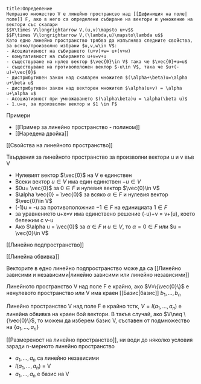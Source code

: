 ```ad-bug
title:Определение
Непразно множество V е линейно пространсво над [[Дефиниция на поле|поле]] F, ако в него са определени събиране на вектори и умножение на вектори със скалари
$$V\times V\longrightarrow V,(u,v)\mapsto u+v$$
$$F\times V\longrightarrow V,(\lambda,u)\mapsto\lambda u$$
Като едно линейно пространство трябва да изпълнява следните свойства, за всяко/произволно избрани $u,v,w\in V$:
- Асоциативност на събирането (u+v)+w= u+(v+w)
- комутативност на събирането u+v=v+u
- съществуване на нулев вектор $\vec{0}\in V$ така че $\vec{0}+u=u$
- съществуване на противоположен вектор $-u\in V$, така че $u+(-u)=\vec{0}$
- дистрибутивен закон над скаларен множител $(\alpha+\beta)u=\alpha u+\beta u$ 
- дистрибутивен закон над векторен множител $\alpha(u+v) = \alpha u+\alpha v$
- Асоциативност при умножаването $(\alpha\beta)u = \alpha(\beta u)$ 
- 1.u=u, за произволен вектор и $1 \in F$
```

Примери
- [[Пример за линейно пространство - полином]]
- [[Наредена двойка]]

[[Свойства на линейното пространство]]

Твърдения за линейното пространство за произволни вектори u и v във V
- Нулевият вектор $\vec{0}$ на V е единствен
- Всеки вектор $u \in V$ има един единствен $-u\in V$
- $0u= \vec{0}$ за $0\in F$ и нулевия вектор $\vec{0}\in V$
- $\alpha \vec{0} = \vec{0}$ за всяко $\alpha \in F$ и нулевия вектор $\vec{0}\in V$
- (-1)u = -u за противоположния $-1\in F$ на единициата $1\in F$
- за уравнението u+x=v има единствено решение (-u)+v = v+(u), което бележим с v-u
- Ако $\alpha u = \vec{0}$ за $\alpha \in F$ и $u\in V$, то $\alpha = 0\in F$ или $u = \vec{0}\in V$ 

[[Линейно подпространство]]

[[Линейна обвивка]]

Векторите в едно линейно подпространство може да са [[Линейно зависими и  независими|линейно зависими или линейно независими]]

Линейното пространство V над поле F е крайно, ако $V=\{\vec{0}\}$ е ненулевото пространство или V има краен [[Базис|базис]] $b_1,\dots,b_n$

Линейно пространство V над поле F е крайно тстк, $V=l(a_1,\dots,a_n)$ е линейна обвивка на краен бой вектори. В такъв случай, ако $V\neq \{\vec{0}\}$, то можем да изберем базис V, съставен от подмножество на $\{a_1,\dots,a_n\}$

[[Размереност на линейно пространство]], ни води до няколко условия заради n-мерното линейно пространство
- $a_1,\dots,a_{n}$ са линейно независими
- $l(a_1,\dots,a_{n})$ = V
- $a_1,\dots,a_n$ е базис на V
